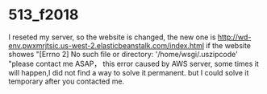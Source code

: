 # 513_f2018
I reseted my server, so the website is changed, the new one is
http://wd-env.pwxmrjtsic.us-west-2.elasticbeanstalk.com/index.html
if the website showes "[Errno 2] No such file or directory: '/home/wsgi/.uszipcode' "please contact me ASAP， this error caused by AWS server, some times it will happen,I did not find a way to solve it permanent. but I could solve it temporary after you contacted me.
